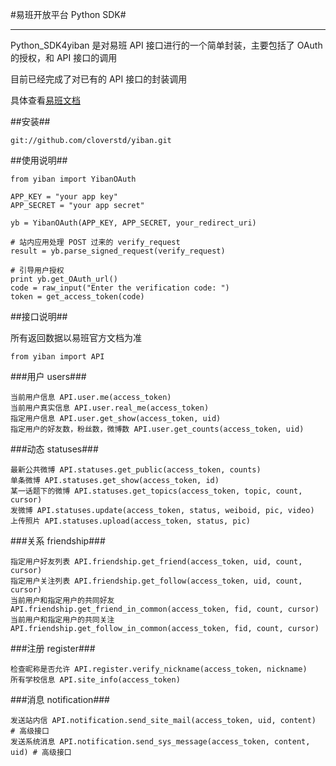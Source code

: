 #易班开放平台 Python SDK#

- - - -


Python_SDK4yiban 是对易班 API 接口进行的一个简单封装，主要包括了 OAuth 的授权，和 API 接口的调用

目前已经完成了对已有的 API 接口的封装调用

具体查看[易班文档](http://open.yiban.cn/wiki/index.php?title=API文档)

##安装##
```
git://github.com/cloverstd/yiban.git
```

##使用说明##
```
from yiban import YibanOAuth

APP_KEY = "your app key"
APP_SECRET = "your app secret"

yb = YibanOAuth(APP_KEY, APP_SECRET, your_redirect_uri)

# 站内应用处理 POST 过来的 verify_request
result = yb.parse_signed_request(verify_request)

# 引导用户授权
print yb.get_OAuth_url()
code = raw_input("Enter the verification code: ")
token = get_access_token(code)
```

##接口说明##

所有返回数据以易班官方文档为准

```
from yiban import API
```

###用户 users###
```
当前用户信息 API.user.me(access_token)
当前用户真实信息 API.user.real_me(access_token)
指定用户信息 API.user.get_show(access_token, uid)
指定用户的好友数，粉丝数，微博数 API.user.get_counts(access_token, uid)
```

###动态 statuses###
```
最新公共微博 API.statuses.get_public(access_token, counts)
单条微博 API.statuses.get_show(access_token, id)
某一话题下的微博 API.statuses.get_topics(access_token, topic, count, cursor)
发微博 API.statuses.update(access_token, status, weiboid, pic, video)
上传照片 API.statuses.upload(access_token, status, pic)
```

###关系 friendship###
```
指定用户好友列表 API.friendship.get_friend(access_token, uid, count, cursor)
指定用户关注列表 API.friendship.get_follow(access_token, uid, count, cursor)
当前用户和指定用户的共同好友 API.friendship.get_friend_in_common(access_token, fid, count, cursor)
当前用户和指定用户的共同关注 API.friendship.get_follow_in_common(access_token, fid, count, cursor)
```

###注册 register###
```
检查昵称是否允许 API.register.verify_nickname(access_token, nickname)
所有学校信息 API.site_info(access_token)
```

###消息 notification###
```
发送站内信 API.notification.send_site_mail(access_token, uid, content)  # 高级接口
发送系统消息 API.notification.send_sys_message(access_token, content, uid) # 高级接口
```
